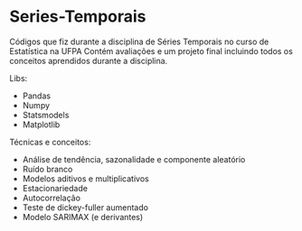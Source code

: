 # Series-Temporais
Códigos que fiz durante a disciplina de Séries Temporais no curso de Estatística na UFPA
Contém avaliações e um projeto final incluindo todos os conceitos aprendidos durante a disciplina.

Libs:
- Pandas
- Numpy
- Statsmodels
- Matplotlib

Técnicas e conceitos:
- Análise de tendência, sazonalidade e componente aleatório
- Ruído branco
- Modelos aditivos e multiplicativos
- Estacionariedade
- Autocorrelação
- Teste de dickey-fuller aumentado
- Modelo SARIMAX (e derivantes)
